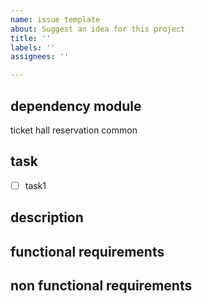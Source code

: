 ```yaml
---
name: issue template
about: Suggest an idea for this project
title: ''
labels: ''
assignees: ''

---
```


## dependency module
ticket
hall
reservation
common

## task
- [ ] task1

## description

## functional requirements

## non functional requirements
